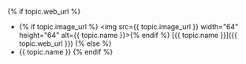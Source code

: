 {% if topic.web_url %}
- {% if topic.image_url %} <img src={{ topic.image_url }} width="64" height="64" alt={{ topic.name }}>{% endif %} [{{ topic.name }}]({{ topic.web_url }}) 
{% else %}
- {{ topic.name }} 
{% endif %}

